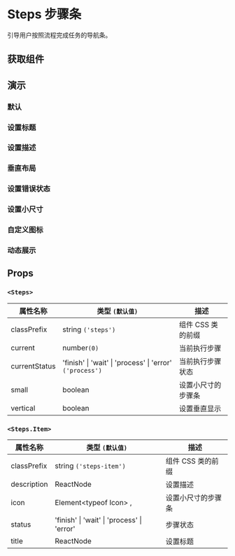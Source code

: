 # Steps 步骤条

引导用户按照流程完成任务的导航条。

## 获取组件

<!--{include:<import-guide>}-->

## 演示

### 默认

<!--{include:`basic.md`}-->

### 设置标题

<!--{include:`title.md`}-->

### 设置描述

<!--{include:`description.md`}-->

### 垂直布局

<!--{include:`vertical.md`}-->

### 设置错误状态

<!--{include:`status.md`}-->

### 设置小尺寸

<!--{include:`size.md`}-->

### 自定义图标

<!--{include:`icon.md`}-->

### 动态展示

<!--{include:`dynamic.md`}-->

## Props

### `<Steps>`

| 属性名称      | 类型 `(默认值)`                                          | 描述               |
| ------------- | -------------------------------------------------------- | ------------------ |
| classPrefix   | string `('steps')`                                       | 组件 CSS 类的前缀  |
| current       | number`(0)`                                              | 当前执行步骤       |
| currentStatus | 'finish' \| 'wait' \| 'process' \| 'error' `('process')` | 当前执行步骤状态   |
| small         | boolean                                                  | 设置小尺寸的步骤条 |
| vertical      | boolean                                                  | 设置垂直显示       |

### `<Steps.Item>`

| 属性名称    | 类型 `(默认值)`                            | 描述               |
| ----------- | ------------------------------------------ | ------------------ |
| classPrefix | string `('steps-item')`                    | 组件 CSS 类的前缀  |
| description | ReactNode                                  | 设置描述           |
| icon        | Element&lt;typeof Icon&gt; ,               | 设置小尺寸的步骤条 |
| status      | 'finish' \| 'wait' \| 'process' \| 'error' | 步骤状态           |
| title       | ReactNode                                  | 设置标题           |
